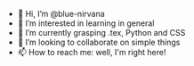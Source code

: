 - 👋 Hi, I’m @blue-nirvana
- 👀 I’m interested in learning in general
- 🌱 I’m currently grasping .tex, Python and CSS
- 💞️ I’m looking to collaborate on simple things
- 📫 How to reach me: well, I'm right here!

<!---
blue-nirvana/blue-nirvana is a ✨ special ✨ repository because its `README.md` (this file) appears on your GitHub profile.
You can click the Preview link to take a look at your changes.
--->
